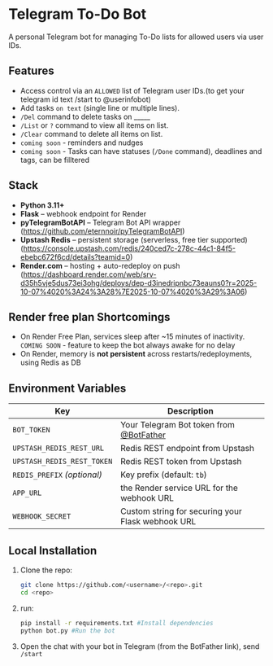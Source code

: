 

# Telegram To-Do Bot

A personal Telegram bot for managing To-Do lists for allowed users via user IDs.  

## Features

- Access control via an `ALLOWED` list of Telegram user IDs.(to get your telegram id text /start to @userinfobot)
- Add tasks `on text` (single line or multiple lines).
- `/Del` command to delete tasks on _____
- `/List` or `?` command to view all items on list.
- `/Clear` command to delete all items on list.
- `coming soon` - reminders and nudges
- `coming soon` - Tasks can have statuses (`/Done` command), deadlines and tags, can be filltered

## Stack
- **Python 3.11+**
- **Flask** – webhook endpoint for Render
- **pyTelegramBotAPI** – Telegram Bot API wrapper
(https://github.com/eternnoir/pyTelegramBotAPI)
- **Upstash Redis** – persistent storage (serverless, free tier supported)
(https://console.upstash.com/redis/240ced7c-278c-44c1-84f5-ebebc672f6cd/details?teamid=0)
- **Render.com** – hosting + auto-redeploy on push
(https://dashboard.render.com/web/srv-d35h5vje5dus73ei3ohg/deploys/dep-d3inedripnbc73eauns0?r=2025-10-07%4020%3A24%3A28%7E2025-10-07%4020%3A29%3A06)

## Render free plan Shortcomings

* On Render Free Plan, services sleep after \~15 minutes of inactivity.
`COMING SOON` - feature to keep the bot always awake for no delay
* On Render, memory is **not persistent** across restarts/redeployments, using Redis as DB

##  Environment Variables

| Key | Description |
|-----|--------------|
| `BOT_TOKEN` | Your Telegram Bot token from [@BotFather](https://t.me/BotFather) |
| `UPSTASH_REDIS_REST_URL` | Redis REST endpoint from Upstash |
| `UPSTASH_REDIS_REST_TOKEN` | Redis REST token from Upstash |
| `REDIS_PREFIX` *(optional)* | Key prefix (default: `tb`) |
| `APP_URL` | the Render service URL for the webhook URL |
| `WEBHOOK_SECRET` | Custom string for securing your Flask webhook URL |

## Local Installation
1. Clone the repo:
   ```bash
   git clone https://github.com/<username>/<repo>.git
   cd <repo>
   ```

2. run:

   ```bash
   pip install -r requirements.txt #Install dependencies
   python bot.py #Run the bot
   ```

3. Open the chat with your bot in Telegram (from the BotFather link), send `/start`


